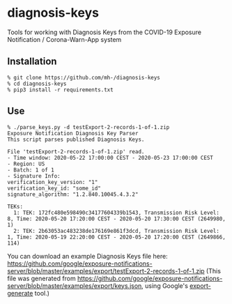 # diagnosis-keys
Tools for working with Diagnosis Keys from the COVID-19 Exposure Notification / Corona-Warn-App system

## Installation
    % git clone https://github.com/mh-/diagnosis-keys
    % cd diagnosis-keys
    % pip3 install -r requirements.txt

## Use
```
% ./parse_keys.py -d testExport-2-records-1-of-1.zip
Exposure Notification Diagnosis Key Parser
This script parses published Diagnosis Keys.

File 'testExport-2-records-1-of-1.zip' read.
- Time window: 2020-05-22 17:00:00 CEST - 2020-05-23 17:00:00 CEST
- Region: US
- Batch: 1 of 1
- Signature Info:
verification_key_version: "1"
verification_key_id: "some_id"
signature_algorithm: "1.2.840.10045.4.3.2"

TEKs:
  1: TEK: 172fc480e598490c34177604339b1543, Transmission Risk Level: 8, Time: 2020-05-20 17:20:00 CEST - 2020-05-20 17:30:00 CEST (2649980, 1)
  2: TEK: 2b63053ac483238de176169e861f3dcd, Transmission Risk Level: 1, Time: 2020-05-19 22:20:00 CEST - 2020-05-20 17:20:00 CEST (2649866, 114)
```

You can download an example Diagnosis Keys file here:
https://github.com/google/exposure-notifications-server/blob/master/examples/export/testExport-2-records-1-of-1.zip
(This file was generated from https://github.com/google/exposure-notifications-server/blob/master/examples/export/keys.json, 
using Google's [export-generate](https://github.com/google/exposure-notifications-server/tree/master/examples/export) tool.)
